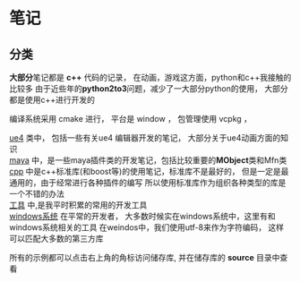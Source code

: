 # 笔记

## 分类

**大部分**笔记都是 **c++** 代码的记录， 在动画，游戏这方面，python和c++我接触的比较多
由于近些年的**python2to3**问题，减少了一大部分python的使用， 大部分都是使用c++进行开发的

编译系统采用 cmake 进行， 平台是 window ， 包管理使用 vcpkg ，

[ue4](ue4/) 类中， 包括一些有关ue4 编辑器开发的笔记， 大部分关于ue4动画方面的知识  
[maya](maya/) 中，是一些maya插件类的开发笔记，包括比较重要的**MObject**类和Mfn类  
[cpp](cpp/) 中是c++标准库(和boost等)的使用笔记，标准库不是最好的， 但是一定是最通用的，由于经常进行各种插件的编写
所以使用标准库作为组织各种类型的库是一个不错的办法  
[工具](tools/) 中,是我平时积累的常用的开发工具  
[windows系统](system/) 在平常的开发者， 大多数时候实在windows系统中，这里有和windows系统相关的工具
在weindos中，我们使用utf-8来作为字符编码， 这样可以匹配大多数的第三方库

所有的示例都可以点击右上角的角标访问储存库, 并在储存库的 **source** 目录中查看


